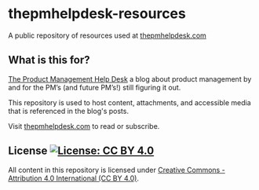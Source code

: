 # thepmhelpdesk-resources
A public repository of resources used at [thepmhelpdesk.com](https://www.thepmhelpdesk.com/)

## What is this for?

[The Product Management Help Desk](https://www.thepmhelpdesk.com/) a blog about product management by and for the PM’s (and future PM’s!) still figuring it out.

This repository is used to host content, attachments, and accessible media that is referenced in the blog's posts.

Visit [thepmhelpdesk.com](https://www.thepmhelpdesk.com/) to read or subscribe.

## License [![License: CC BY 4.0](https://img.shields.io/badge/License-CC_BY_4.0-lightgrey.svg)](https://creativecommons.org/licenses/by/4.0/)

All content in this repository is licensed under [Creative Commons - Attribution 4.0 International (CC BY 4.0)](http://creativecommons.org/licenses/by/4.0/).
